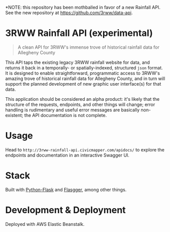 *NOTE: this repository has been mothballed in favor of a new Rainfall API. See the new repository at https://github.com/3rww/data-api.

# 3RWW Rainfall API (experimental)

> A clean API for 3RWW's immense trove of historical rainfall data for Allegheny County

This API taps the existing legacy 3RWW rainfall website for data, and returns it back in a temporally- or spatially-indexed, structured `json` format. It is designed to enable straightforward, programmatic access to 3RWW's amazing trove of historical rainfall data for Allegheny County, and in turn will support the planned development of new graphic user interface(s) for that data.

This application should be considered an alpha product: it's likely that the structure of the requests, endpoints, and other things will change; error handling is rudimentary and useful error messages are basically non-existent; the API documentation is not complete.

# Usage

Head to `http://3rww-rainfall-api.civicmapper.com/apidocs/` to explore the endpoints and documentation in an interactive Swagger UI.

# Stack

Built with [Python-Flask](http://flask.pocoo.org/) and [Flasgger](https://github.com/rochacbruno/flasgger), among other things.

# Development & Deployment

Deployed with AWS Elastic Beanstalk.
